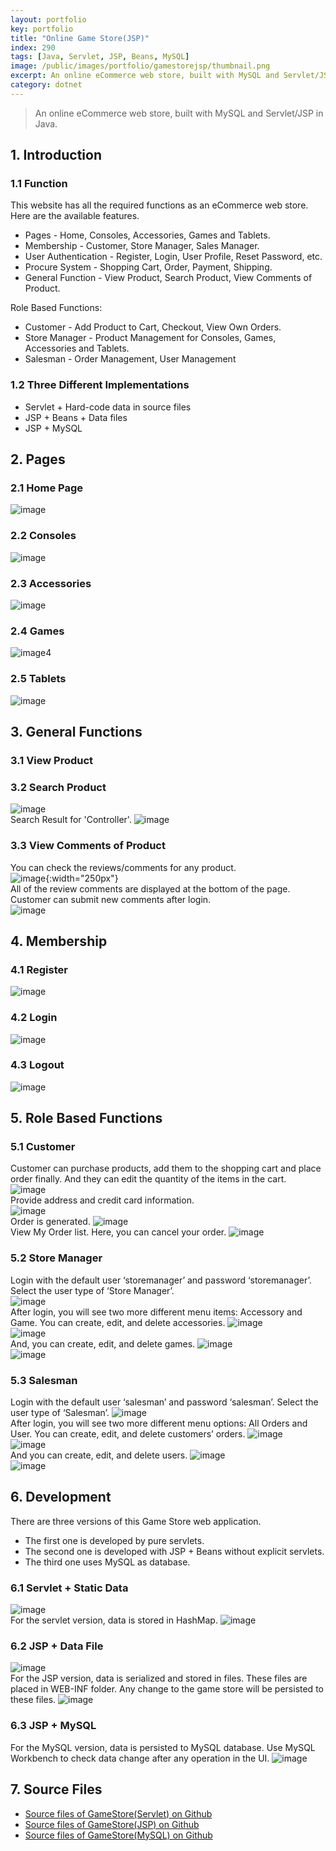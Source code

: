 ```yaml
---
layout: portfolio
key: portfolio
title: "Online Game Store(JSP)"
index: 290
tags: [Java, Servlet, JSP, Beans, MySQL]
image: /public/images/portfolio/gamestorejsp/thumbnail.png
excerpt: An online eCommerce web store, built with MySQL and Servlet/JSP in Java.
category: dotnet
---
```


> An online eCommerce web store, built with MySQL and Servlet/JSP in Java.

## 1. Introduction
### 1.1 Function
This website has all the required functions as an eCommerce web store. Here are the available features.
* Pages - Home, Consoles, Accessories, Games and Tablets.
* Membership - Customer, Store Manager, Sales Manager.
* User Authentication - Register, Login, User Profile, Reset Password, etc.
* Procure System - Shopping Cart, Order, Payment, Shipping.
* General Function - View Product, Search Product, View Comments of Product.

Role Based Functions:
* Customer - Add Product to Cart, Checkout, View Own Orders.
* Store Manager - Product Management for Consoles, Games, Accessories and Tablets.
* Salesman - Order Management, User Management

### 1.2 Three Different Implementations
* Servlet + Hard-code data in source files
* JSP + Beans + Data files
* JSP + MySQL

## 2. Pages  
### 2.1 Home Page  
![image](/public/images/portfolio/gamestorejsp/index.png)  
### 2.2 Consoles  
![image](/public/images/portfolio/gamestorejsp/consoles.png)  
### 2.3 Accessories  
![image](/public/images/portfolio/gamestorejsp/accessories.png)  
### 2.4 Games  
![image4](/public/images/portfolio/gamestorejsp/games.png)  
### 2.5 Tablets
![image](/public/images/portfolio/gamestorejsp/tablets.png)  

## 3. General Functions  
### 3.1 View Product  
### 3.2 Search Product  
![image](/public/images/portfolio/gamestorejsp/searchbox.png)  
Search Result for 'Controller'.
![image](/public/images/portfolio/gamestorejsp/searchresult.png)  
### 3.3 View Comments of Product  
You can check the reviews/comments for any product.  
![image](/public/images/portfolio/gamestorejsp/review.png){:width="250px"}  
All of the review comments are displayed at the bottom of the page. Customer can submit new comments after login.  
![image](/public/images/portfolio/gamestorejsp/comments.png)  

## 4. Membership
### 4.1 Register  
![image](/public/images/portfolio/gamestorejsp/register.png)  
### 4.2 Login  
![image](/public/images/portfolio/gamestorejsp/login.png)  
### 4.3 Logout
![image](/public/images/portfolio/gamestorejsp/logout.png)  

## 5. Role Based Functions  
### 5.1 Customer  
Customer can purchase products, add them to the shopping cart and place order finally. And they can edit the quantity of the items in the cart.  
![image](/public/images/portfolio/gamestorejsp/cart.png)  
Provide address and credit card information.  
![image](/public/images/portfolio/gamestorejsp/deliveryaddress.png)  
Order is generated.
![image](/public/images/portfolio/gamestorejsp/order.png)  
View My Order list. Here, you can cancel your order.
![image](/public/images/portfolio/gamestorejsp/orderlist.png)  
### 5.2 Store Manager  
Login with the default user ‘storemanager’ and password ‘storemanager’. Select the user type of ‘Store Manager’.  
![image](/public/images/portfolio/gamestorejsp/storemanager.png)  
After login, you will see two more different menu items: Accessory and Game.
You can create, edit, and delete accessories.
![image](/public/images/portfolio/gamestorejsp/manageaccessories.png)  
![image](/public/images/portfolio/gamestorejsp/addaccessory.png)  
And, you can create, edit, and delete games.
![image](/public/images/portfolio/gamestorejsp/managegames.png)  
![image](/public/images/portfolio/gamestorejsp/addgame.png)  
### 5.3 Salesman  
Login with the default user ‘salesman’ and password ‘salesman’. Select the user type of ‘Salesman’.
![image](/public/images/portfolio/gamestorejsp/salesman.png)  
After login, you will see two more different menu options: All Orders and User.
You can create, edit, and delete customers’ orders.
![image](/public/images/portfolio/gamestorejsp/manageorders.png)  
![image](/public/images/portfolio/gamestorejsp/editorder.png)  
And you can create, edit, and delete users.
![image](/public/images/portfolio/gamestorejsp/manageusers.png)  
![image](/public/images/portfolio/gamestorejsp/adduser.png)  

## 6. Development  
There are three versions of this Game Store web application.
* The first one is developed by pure servlets.
* The second one is developed with JSP + Beans without explicit servlets.
* The third one uses MySQL as database.  

### 6.1 Servlet + Static Data
![image](/public/images/portfolio/gamestorejsp/servlet.png)  
For the servlet version, data is stored in HashMap.
![image](/public/images/portfolio/gamestorejsp/servletdata.png)  
### 6.2 JSP + Data File
![image](/public/images/portfolio/gamestorejsp/jsp.png)  
For the JSP version, data is serialized and stored in files. These files are placed in WEB-INF folder. Any change to the game store will be persisted to these files.
![image](/public/images/portfolio/gamestorejsp/datafile.png)  
### 6.3 JSP + MySQL
For the MySQL version, data is persisted to MySQL database. Use MySQL Workbench to check data change after any operation in the UI.
![image](/public/images/portfolio/gamestorejsp/mysqlworkbench.png)  

## 7. Source Files
* [Source files of GameStore(Servlet) on Github](https://github.com/jojozhuang/game-store-servlet)
* [Source files of GameStore(JSP) on Github](https://github.com/jojozhuang/game-store-jsp)
* [Source files of GameStore(MySQL) on Github](https://github.com/jojozhuang/game-store-mysql)
